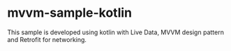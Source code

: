 # mvvm-sample-kotlin
This sample is developed using kotlin with Live Data, MVVM design pattern and Retrofit for networking.
